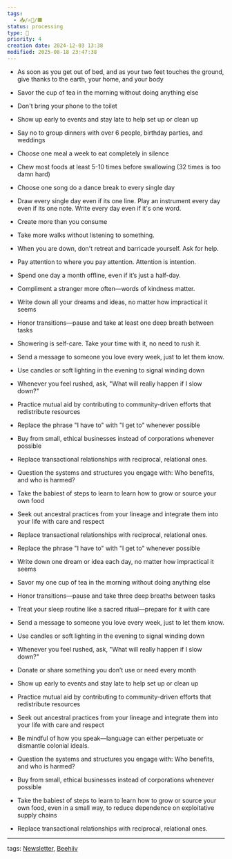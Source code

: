 ```yaml
---
tags:
  - 📥️/✍🏻/🟧
status: processing
type: 🌈
priority: 4
creation date: 2024-12-03 13:38
modified: 2025-08-18 23:47:38
---
```

- As soon as you get out of bed, and as your two feet touches the ground, give thanks to the earth, your home, and your body
- Savor the cup of tea in the morning without doing anything else
- Don't bring your phone to the toilet
- Show up early to events and stay late to help set up or clean up
- Say no to group dinners with over 6 people, birthday parties, and weddings
- Choose one meal a week to eat completely in silence
- Chew most foods at least 5-10 times before swallowing (32 times is too damn hard)
- Choose one song do a dance break to every single day
- Draw every single day even if its one line. Play an instrument every day even if its one note. Write every day even if it's one word.
- Create more than you consume
- Take more walks without listening to something. 
- When you are down, don't retreat and barricade yourself. Ask for help.
- Pay attention to where you pay attention. Attention is intention.
- Spend one day a month offline, even if it’s just a half-day.
- Compliment a stranger more often—words of kindness matter.
- Write down all your dreams and ideas, no matter how impractical it seems
- Honor transitions—pause and take at least one deep breath between tasks
- Showering is self-care. Take your time with it, no need to rush it.
- Send a message to someone you love every week, just to let them know.
- Use candles or soft lighting in the evening to signal winding down
- Whenever you feel rushed, ask, "What will really happen if I slow down?"
- Practice mutual aid by contributing to community-driven efforts that redistribute resources
- Replace the phrase "I have to" with "I get to" whenever possible
- Buy from small, ethical businesses instead of corporations whenever possible
- Replace transactional relationships with reciprocal, relational ones.
- Question the systems and structures you engage with: Who benefits, and who is harmed?
- Take the babiest of steps to learn to learn how to grow or source your own food
- Seek out ancestral practices from your lineage and integrate them into your life with care and respect
- Replace transactional relationships with reciprocal, relational ones.


- Replace the phrase "I have to" with "I get to" whenever possible
- Write down one dream or idea each day, no matter how impractical it seems
- Savor my one cup of tea in the morning without doing anything else
- Honor transitions—pause and take three deep breaths between tasks
- Treat your sleep routine like a sacred ritual—prepare for it with care
- Send a message to someone you love every week, just to let them know.
- Use candles or soft lighting in the evening to signal winding down
- Whenever you feel rushed, ask, "What will really happen if I slow down?"
- Donate or share something you don’t use or need every month
- Show up early to events and stay late to help set up or clean up
- Practice mutual aid by contributing to community-driven efforts that redistribute resources
- Seek out ancestral practices from your lineage and integrate them into your life with care and respect
- Be mindful of how you speak—language can either perpetuate or dismantle colonial ideals.
- Question the systems and structures you engage with: Who benefits, and who is harmed?
- Buy from small, ethical businesses instead of corporations whenever possible
- Take the babiest of steps to learn to learn how to grow or source your own food, even in a small way, to reduce dependence on exploitative supply chains
- Replace transactional relationships with reciprocal, relational ones.


---
tags: [Newsletter](newsletter), [Beehiiv](beehiiv)